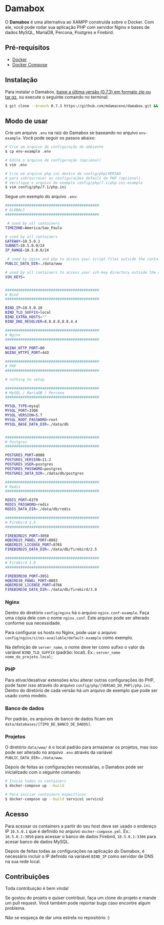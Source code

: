 # Damabox

O **Damabox** é uma alternativa ao XAMPP construída sobre o Docker. Com ele, você pode rodar sua aplicação PHP com servidor Nginx e bases de dados MySQL, MariaDB, Percona, Postgres e Firebird.

## Pré-requisitos

- [Docker](https://docs.docker.com/install/)
- [Docker Compose](https://docs.docker.com/compose/)

## Instalação

Para instalar o Damabox, [baixe a última versão (0.7.3) em formato zip ou tar.gz](https://github.com/mdamaceno/damabox/releases/tag/v0.7.3), ou execute o seguinte comando no terminal:

```bash
$ git clone --branch 0.7.3 https://github.com/mdamaceno/damabox.git && cd damabox
```

## Modo de usar

Crie um arquivo `.env` na raíz do Damabox se baseando no arquivo `env-example`. Você pode seguir os passos abaixo:

``` bash
# Crie um arquivo de configuração de ambiente
$ cp env-example .env

# Edite o arquivo de configuração (opcional)
$ vim .env

# Crie um arquivo php.ini dentro de config/php/VERSAO
# para sobrescrever as configurações default do PHP (opcional).
# Verifique o arquivo de exemplo config/php/7.1/php.ini-example
$ vim config/php/7.1/php.ini

```

Segue um exemplo do arquivo `.env`:

```bash
###########################################
# GLOBALS
###########################################

 # used by all containers
TIMEZONE=America/Sao_Paulo

# used by all containers
GATEWAY=10.5.0.1
SUBNET=10.5.0.0/24
IP_RANGE=10.5.0.0/24

 # used by nginx and php to access your script files outside the containers
PUBLIC_DATA_DIR=./data/www

# used by all containers to access your ssh-key directory outside the containers
SSH_KEYS=


###########################################
# Bind
###########################################

BIND_IP=10.5.0.10
BIND_TLD_SUFFIX=local
BIND_EXTRA_HOSTS=""
BIND_DNS_RESOLVER=8.8.8.8,8.8.4.4

###########################################
# Nginx
###########################################

NGINX_HTTP_PORT=80
NGINX_HTTPS_PORT=443

###########################################
# PHP
###########################################

# nothing to setup

###########################################
# MySQL / MariaDB / Percona
###########################################

MYSQL_TYPE=mysql
MYSQL_PORT=3306
MYSQL_VERSION=5.7
MYSQL_ROOT_PASSWORD=root
MYSQL_BASE_DATA_DIR=./data/db


###########################################
# Postgres
###########################################

POSTGRES_PORT=8080
POSTGRES_VERSION=11.2
POSTGRES_USER=postgres
POSTGRES_PASSWORD=postgres
POSTGRES_DATA_DIR=./data/db/postgres

###########################################
# Redis
###########################################

REDIS_PORT=6379
REDIS_PASSWORD=redis
REDIS_DATA_DIR=./data/db/redis

###########################################
# Firebird 2.5
###########################################

FIREBIRD25_PORT=3050
HQBIRD25_PANEL_PORT=8082
HQBIRD25_LICENSE_PORT=8765
FIREBIRD25_DATA_DIR=./data/db/firebird/2.5

###########################################
# Firebird 3.0
###########################################

FIREBIRD30_PORT=3051
HQBIRD30_PANEL_PORT=8083
HQBIRD30_LICENSE_PORT=8766
FIREBIRD30_DATA_DIR=./data/db/firebird/3.0
```

### Nginx

Dentro do diretório `config/nginx` há o arquivo `nginx.conf-example`. Faça uma cópia dele com o nome `nginx.conf`. Este arquivo pode ser alterado conforme sua necessidade.

Para configurar os hosts no Nginx, pode usar o arquivo `config/nginx/sites-available/default-example` como exemplo.

Na definição de `server_name`, o nome deve ter como sufixo o valor da variável `BIND_TLD_SUFFIX` (padrão: local). Ex.: `server_name nome_do_projeto.local;`

### PHP

Para ativar/desativar extensões e/ou alterar outras configurações do PHP, pode fazer isso através do arquivo `config/php/[VERSAO_DO_PHP]/php.ini`. Dentro do diretório de cada versão há um arquivo de exemplo que pode ser usado como modelo.

### Banco de dados

Por padrão, os arquivos de banco de dados ficam em `data/databases/[TIPO_DE_BANCO_DE_DADOS]`.

### Projetos

O diretório `data/www/` é o local padrão para armazenar os projetos, mas isso pode ser alterado no arquivo `.env` através da variável `PUBLIC_DATA_DIR=./data/www`.

Depois de feitas as configurações necessárias, o Damabox pode ser inicializado com o seguinte comando:

```bash
# Inicie todos os containers
$ docker-compose up --build

# Para iniciar containers específicos:
$ docker-compose up --build servico1 servico2
```

## Acesso

Para acessar os containers a partir do seu host deve ser usado o endereço IP `10.5.0.1` que é definido no arquivo `docker-compose.yml`. Ex.: `10.5.0.1:3050` para acessar o banco de dados Firebird, `10.5.0.1:3306` para acesar banco de dados MySQL.

Depois de feitas todas as configurações na aplicação do Damabox, é necessário incluir o IP definido na variável `BIND_IP` como servidor de DNS na sua rede local.

## Contribuições

Toda contribuição é bem vinda!

Se gostou do projeto e quiser contribuir, faça um clone do projeto e mande um pull request. Você também pode reportar bugs caso encontre algum problema.

Não se esqueça de dar uma estrela no repositório :)

